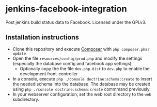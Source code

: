 jenkins-facebook-integration
============================

Post jenkins build status data to Facebook. Licensed under the GPLv3.

Installation instructions
-------------------------

* Clone this repository and execute [Composer](https://getcomposer.org/doc/00-intro.md#installation-nix) with `php composer.phar update`
* Open the file `resources/config/prod.php` and modify the settings (especially the database config and facebook app settings)
	* Optionally copy the the file `dev.php.dist` to `dev.php` to enable the development front-controller
* In a console, execute `php ./console doctrine:schema:create` to insert the needed schema into the database. The database may be created using `php ./console doctrine:schema:create` commmand previously.
* In your webserver configuration, set the web root directory to the `web` subdirectory.
